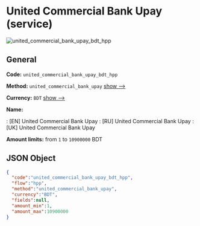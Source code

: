 
# United Commercial Bank Upay (service) 
![united_commercial_bank_upay_bdt_hpp](https://static.openfintech.io/payment_methods/united_commercial_bank_upay_bdt_hpp/logo.svg?w=400&c=v0.59.26#w200)  

## General 
 
**Code:** `united_commercial_bank_upay_bdt_hpp` 
 
**Method:** `united_commercial_bank_upay` 
 [show -->](/payment-methods/united_commercial_bank_upay/) 
 
**Currency:** `BDT` [show -->](/currencies/BDT/) 
 
**Name:** 
 
:	[EN] United Commercial Bank Upay 
:	[RU] United Commercial Bank Upay 
:	[UK] United Commercial Bank Upay 
 
**Amount limits:** from `1` to `10900000` BDT 

## JSON Object 

```json
{
  "code":"united_commercial_bank_upay_bdt_hpp",
  "flow":"hpp",
  "method":"united_commercial_bank_upay",
  "currency":"BDT",
  "fields":null,
  "amount_min":1,
  "amount_max":10900000
}
```  
